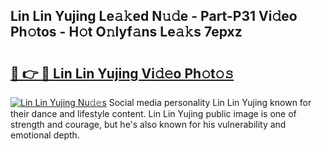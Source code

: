 ## Lin Lin Yujing Le𝚊𝚔ed N𝚞𝚍e - Part-P31 Vi𝚍eo Ph𝚘tos - H𝚘t O𝚗lyf𝚊ns Le𝚊𝚔s 7epxz

# <h2><a href="http://hf77hxd.feru.top/?c=Lin+Lin+Yujing">🔗 👉 🔴 Lin Lin Yujing Vi𝚍𝚎o Ph𝚘t𝚘𝚜</a></h2>

[![Lin Lin Yujing Nu𝚍𝚎s](https://i.imgur.com/0TWrTi3.gif)](http://hf77hxd.feru.top/?c=Lin+Lin+Yujing)
Social media personality Lin Lin Yujing known for their dance and lifestyle content. Lin Lin Yujing public image is one of strength and courage, but he's also known for his vulnerability and emotional depth. 
